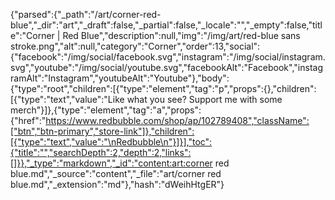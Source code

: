 {"parsed":{"_path":"/art/corner-red-blue","_dir":"art","_draft":false,"_partial":false,"_locale":"","_empty":false,"title":"Corner | Red Blue","description":null,"img":"/img/art/red-blue sans stroke.png","alt":null,"category":"Corner","order":13,"social":{"facebook":"/img/social/facebook.svg","instagram":"/img/social/instagram.svg","youtube":"/img/social/youtube.svg","facebookAlt":"Facebook","instagramAlt":"Instagram","youtubeAlt":"Youtube"},"body":{"type":"root","children":[{"type":"element","tag":"p","props":{},"children":[{"type":"text","value":"Like what you see? Support me with some merch"}]},{"type":"element","tag":"a","props":{"href":"https://www.redbubble.com/shop/ap/102789408","className":["btn","btn-primary","store-link"]},"children":[{"type":"text","value":"\nRedbubble\n"}]}],"toc":{"title":"","searchDepth":2,"depth":2,"links":[]}},"_type":"markdown","_id":"content:art:corner red blue.md","_source":"content","_file":"art/corner red blue.md","_extension":"md"},"hash":"dWeihHtgER"}